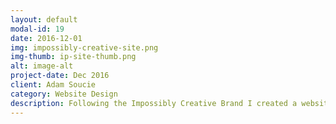 ```yaml
---
layout: default
modal-id: 19
date: 2016-12-01
img: impossibly-creative-site.png
img-thumb: ip-site-thumb.png
alt: image-alt
project-date: Dec 2016
client: Adam Soucie
category: Website Design 
description: Following the Impossibly Creative Brand I created a website design. We talked about adding some interested animation in later development versions, 
---
```


